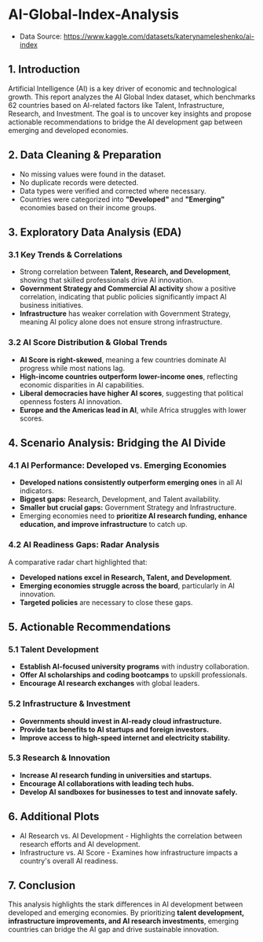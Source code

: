 # AI-Global-Index-Analysis
- Data Source: https://www.kaggle.com/datasets/katerynameleshenko/ai-index

## **1. Introduction**
Artificial Intelligence (AI) is a key driver of economic and technological growth. This report analyzes the AI Global Index dataset, which benchmarks 62 countries based on AI-related factors like Talent, Infrastructure, Research, and Investment. The goal is to uncover key insights and propose actionable recommendations to bridge the AI development gap between emerging and developed economies.

## **2. Data Cleaning & Preparation**
- No missing values were found in the dataset.
- No duplicate records were detected.
- Data types were verified and corrected where necessary.
- Countries were categorized into **"Developed"** and **"Emerging"** economies based on their income groups.

## **3. Exploratory Data Analysis (EDA)**
### **3.1 Key Trends & Correlations**
- Strong correlation between **Talent, Research, and Development**, showing that skilled professionals drive AI innovation.
- **Government Strategy and Commercial AI activity** show a positive correlation, indicating that public policies significantly impact AI business initiatives.
- **Infrastructure** has weaker correlation with Government Strategy, meaning AI policy alone does not ensure strong infrastructure.

### **3.2 AI Score Distribution & Global Trends**
- **AI Score is right-skewed**, meaning a few countries dominate AI progress while most nations lag.
- **High-income countries outperform lower-income ones**, reflecting economic disparities in AI capabilities.
- **Liberal democracies have higher AI scores**, suggesting that political openness fosters AI innovation.
- **Europe and the Americas lead in AI**, while Africa struggles with lower scores.

## **4. Scenario Analysis: Bridging the AI Divide**
### **4.1 AI Performance: Developed vs. Emerging Economies**
- **Developed nations consistently outperform emerging ones** in all AI indicators.
- **Biggest gaps:** Research, Development, and Talent availability.
- **Smaller but crucial gaps:** Government Strategy and Infrastructure.
- Emerging economies need to **prioritize AI research funding, enhance education, and improve infrastructure** to catch up.

### **4.2 AI Readiness Gaps: Radar Analysis**
A comparative radar chart highlighted that:
- **Developed nations excel in Research, Talent, and Development**.
- **Emerging economies struggle across the board**, particularly in AI innovation.
- **Targeted policies** are necessary to close these gaps.

## **5. Actionable Recommendations**
### **5.1 Talent Development**
- **Establish AI-focused university programs** with industry collaboration.
- **Offer AI scholarships and coding bootcamps** to upskill professionals.
- **Encourage AI research exchanges** with global leaders.

### **5.2 Infrastructure & Investment**
- **Governments should invest in AI-ready cloud infrastructure.**
- **Provide tax benefits to AI startups and foreign investors.**
- **Improve access to high-speed internet and electricity stability.**

### **5.3 Research & Innovation**
- **Increase AI research funding in universities and startups.**
- **Encourage AI collaborations with leading tech hubs.**
- **Develop AI sandboxes for businesses to test and innovate safely.**

## **6. Additional Plots**
- AI Research vs. AI Development - Highlights the correlation between research efforts and AI development.
- Infrastructure vs. AI Score - Examines how infrastructure impacts a country's overall AI readiness.

## **7. Conclusion**
This analysis highlights the stark differences in AI development between developed and emerging economies. By prioritizing **talent development, infrastructure improvements, and AI research investments**, emerging countries can bridge the AI gap and drive sustainable innovation.

